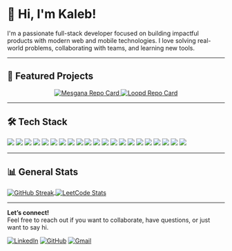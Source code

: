 # 👋 Hi, I'm Kaleb!

I'm a passionate full-stack developer focused on building impactful products with modern web and mobile technologies. I love solving real-world problems, collaborating with teams, and learning new tools.

---

## 🚀 Featured Projects

<div align="center">
  <a href="https://github.com/mk1316/mesgana">
    <img src="https://github-readme-stats.vercel.app/api/pin/?username=mk1316&repo=mesgana&theme=dark&hide_border=true&bg_color=22272e&title_color=ffffff&text_color=ffffff&icon_color=FFB300" alt="Mesgana Repo Card" />
  </a>
  <a href="https://github.com/mk1316/loopd">
    <img src="https://github-readme-stats.vercel.app/api/pin/?username=mk1316&repo=loopd&theme=dark&hide_border=true&bg_color=22272e&title_color=ffffff&text_color=ffffff&icon_color=FFB300" alt="Loopd Repo Card" />
  </a>
</div>

---

## 🛠️ Tech Stack

![](https://img.shields.io/badge/Code-Python-informational?style=flat&logo=python&logoColor=white&color=3776AB)
![](https://img.shields.io/badge/Code-JavaScript-informational?style=flat&logo=javascript&logoColor=black&color=F7DF1E)
![](https://img.shields.io/badge/Code-TypeScript-informational?style=flat&logo=typescript&logoColor=white&color=3178C6)
![](https://img.shields.io/badge/Code-React-informational?style=flat&logo=react&logoColor=20232A&color=61DAFB)
![](https://img.shields.io/badge/Code-React_Native-informational?style=flat&logo=react&logoColor=61DAFB&color=20232A)
![](https://img.shields.io/badge/Code-Next.js-informational?style=flat&logo=next.js&logoColor=white&color=000000)
![](https://img.shields.io/badge/Code-Redux-informational?style=flat&logo=redux&logoColor=white&color=764ABC)
![](https://img.shields.io/badge/Code-Zustand-informational?style=flat&logo=zustand&logoColor=black&color=FFB300)
![](https://img.shields.io/badge/Code-TailwindCSS-informational?style=flat&logo=tailwind-css&logoColor=white&color=06B6D4)
![](https://img.shields.io/badge/Code-Firebase-informational?style=flat&logo=firebase&logoColor=white&color=FFCA28)
![](https://img.shields.io/badge/Code-Supabase-informational?style=flat&logo=supabase&logoColor=white&color=3ECF8E)
![](https://img.shields.io/badge/Code-Google_Cloud-informational?style=flat&logo=google-cloud&logoColor=white&color=4285F4)
![](https://img.shields.io/badge/Code-FastAPI-informational?style=flat&logo=fastapi&logoColor=white&color=009688)
![](https://img.shields.io/badge/Code-Vercel-informational?style=flat&logo=vercel&logoColor=white&color=000000)
![](https://img.shields.io/badge/Code-Git-informational?style=flat&logo=git&logoColor=white&color=F05032)
![](https://img.shields.io/badge/Code-Docker-informational?style=flat&logo=docker&logoColor=white&color=2496ED)
![](https://img.shields.io/badge/Code-Rust-informational?style=flat&logo=rust&logoColor=white&color=DEA584)
![](https://img.shields.io/badge/Framework-Tauri-informational?style=flat&logo=tauri&logoColor=white&color=FFC131)
![](https://img.shields.io/badge/Database-SQLite-informational?style=flat&logo=sqlite&logoColor=white&color=003B57)
![](https://img.shields.io/badge/Database-PostgreSQL-informational?style=flat&logo=postgresql&logoColor=white&color=336791)
![](https://img.shields.io/badge/Build-Node.js-informational?style=flat&logo=nodedotjs&logoColor=white&color=339933)

---

## 📊 General Stats
<a href="https://github.com/mk1316">
  <img align="center" src="https://streak-stats.demolab.com/?user=mk1316&theme=dark&hide_border=true&date_format=M%20j%5B%2C%20Y%5D" alt="GitHub Streak" />
</a>
<a href="https://leetcode.com/mk1316">
  <img align="center" src="https://leetcard.jacoblin.cool/mk1316?theme=dark&hide_avatar=true&border=0&hide_rank=true&hide_title=true" alt="LeetCode Stats" />
</a>

---

**Let’s connect!**  
Feel free to reach out if you want to collaborate, have questions, or just want to say hi.

[![LinkedIn](https://img.shields.io/badge/LinkedIn-0077B5?style=for-the-badge&logo=linkedin&logoColor=white)](https://www.linkedin.com/in/kalebft)
[![GitHub](https://img.shields.io/badge/GitHub-181717?style=for-the-badge&logo=github&logoColor=white)](https://github.com/mk1316)
[![Gmail](https://img.shields.io/badge/Email-D14836?style=for-the-badge&logo=gmail&logoColor=white)](mailto:tsegkaleb@gmail.com)
